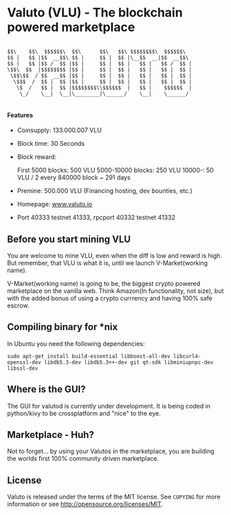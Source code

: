 Valuto (VLU) - The blockchain powered marketplace
===========
```

$$\    $$\  $$$$$$\  $$\      $$\   $$\ $$$$$$$$\  $$$$$$\
$$ |   $$ |$$  __$$\ $$ |     $$ |  $$ |\__$$  __|$$  __$$\ 
$$ |   $$ |$$ /  $$ |$$ |     $$ |  $$ |   $$ |   $$ /  $$ |
\$$\  $$  |$$$$$$$$ |$$ |     $$ |  $$ |   $$ |   $$ |  $$ |
 \$$\$$  / $$  __$$ |$$ |     $$ |  $$ |   $$ |   $$ |  $$ |
  \$$$  /  $$ |  $$ |$$ |     $$ |  $$ |   $$ |   $$ |  $$ |
   \$  /   $$ |  $$ |$$$$$$$$\\$$$$$$  |   $$ |    $$$$$$  |
    \_/    \__|  \__|\________|\______/    \__|    \______/ 
                                                            
```                                                 
#### Features ####

* Coinsupply: 133.000.007 VLU
* Block time: 30 Seconds
* Block reward: 
  
  First 5000 blocks: 500 VLU 
  5000-10000 blocks: 250 VLU
  10000-: 50 VLU / 2 every 840000 block ~ 291 days

* Premine: 500.000 VLU (Financing hosting, dev bounties, etc.)
* Homepage: www.valuto.io
* Port 40333 testnet 41333, rpcport 40332 testnet 41332

Before you start mining VLU
-------

You are welcome to mine VLU, even when the diff is low and reward is high. But remember, that VLU is what it is, until we launch V-Market(working name). 

V-Market(working name) is going to be, the biggest crypto powered marketplace on the vanilla web. Think Amazon(In functionality, not size), but with the added bonus of using a crypto currrency and having 100% safe escrow. 

Compiling binary for *nix
-------
In Ubuntu you need the following dependencies:

``` 
sudo apt-get install build-essential libboost-all-dev libcurl4-openssl-dev libdb5.3-dev libdb5.3++-dev git qt-sdk libminiupnpc-dev libssl-dev

``` 

Where is the GUI?
-------

The GUI for valutod is currently under development. It is being coded in python/kivy to be crossplatform and "nice" to the eye.


Marketplace - Huh?
-------

Not to forget... by using your Valutos in the marketplace, you are building the worlds first 100% community driven marketplace.

License
-------

Valuto is released under the terms of the MIT license. See `COPYING` for more
information or see http://opensource.org/licenses/MIT.



